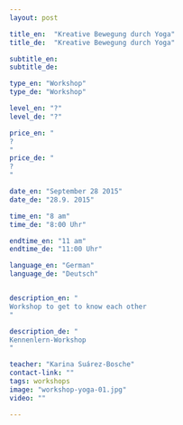 ```yaml
---
layout: post

title_en:  "Kreative Bewegung durch Yoga"
title_de:  "Kreative Bewegung durch Yoga"

subtitle_en:  
subtitle_de:  

type_en: "Workshop"
type_de: "Workshop"

level_en: "?"
level_de: "?"

price_en: "
?
"
price_de: "
?
"

date_en: "September 28 2015"
date_de: "28.9. 2015"

time_en: "8 am"
time_de: "8:00 Uhr"

endtime_en: "11 am"
endtime_de: "11:00 Uhr"

language_en: "German"
language_de: "Deutsch"


description_en: "
Workshop to get to know each other
"

description_de: "
Kennenlern-Workshop
"

teacher: "Karina Suárez-Bosche"
contact-link: ""
tags: workshops
image: "workshop-yoga-01.jpg"
video: ""

---
```




